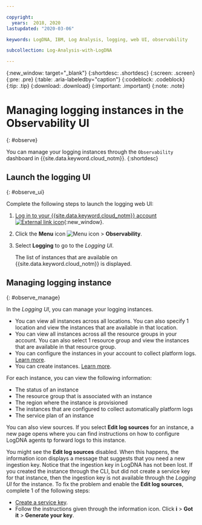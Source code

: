 ```yaml
---

copyright:
  years:  2018, 2020
lastupdated: "2020-03-06"

keywords: LogDNA, IBM, Log Analysis, logging, web UI, observability

subcollection: Log-Analysis-with-LogDNA

---
```


{:new_window: target="_blank"}
{:shortdesc: .shortdesc}
{:screen: .screen}
{:pre: .pre}
{:table: .aria-labeledby="caption"}
{:codeblock: .codeblock}
{:tip: .tip}
{:download: .download}
{:important: .important}
{:note: .note}

# Managing logging instances in the Observability UI
{: #observe}

You can manage your logging instances through the `Observability` dashboard in {{site.data.keyword.cloud_notm}}.
{:shortdesc}



## Launch the logging UI
{: #observe_ui}

Complete the following steps to launch the logging web UI:

1. [Log in to your {{site.data.keyword.cloud_notm}} account ![External link icon](../../icons/launch-glyph.svg "External link icon")](https://cloud.ibm.com/login){:new_window}.

2. Click the **Menu** icon ![Menu icon](../icons/icon_hamburger.svg) &gt; **Observability**. 

3. Select **Logging** to go to the *Logging UI*. 

    The list of instances that are available on {{site.data.keyword.cloud_notm}} is displayed.


## Managing logging instance
{: #observe_manage}

In the *Logging UI*, you can manage your logging instances. 
* You can view all instances across all locations. You can also specify 1 location and view the instances that are available in that location. 
* You can view all instances across all the resource groups in your account. You can also select 1 resource group and view the instances that are available in that resource group.
* You can configure the instances in your account to collect platform logs. [Learn more](/docs/Log-Analysis-with-LogDNA?topic=Log-Analysis-with-LogDNA-config_svc_logs).
* You can create instances. [Learn more](/docs/Log-Analysis-with-LogDNA?topic=Log-Analysis-with-LogDNA-provision).

For each instance, you can view the following information:
* The status of an instance
* The resource group that is associated with an instance
* The region where the instance is provisioned
* The instances that are configured to collect automatically platform logs
* The service plan of an instance

You can also view sources. If you select **Edit log sources** for an instance, a new page opens where you can find instructions on how to configure LogDNA agents tp forward logs to this instance. 

You might see the **Edit log sources** disabled. When this happens, the information icon displays a message that suggests that you need a new ingestion key. Notice that the ingestion key in LogDNA has not been lost. If you created the instance through the CLI, but did not create a service key for that instance, then the ingestion key is not available through the *Logging UI* for the instance. To fix the problem and enable the **Edit log sources**, complete 1 of the following steps: 
* [Create a service key](/docs/Log-Analysis-with-LogDNA?topic=Log-Analysis-with-LogDNA-provision#provision_cli_2).
* Follow the instructions given through the information icon. Click **i** &gt; **Got it** &gt; **Generate your key**.






    

